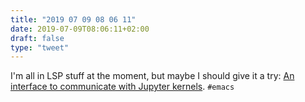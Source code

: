 ```yaml
---
title: "2019 07 09 08 06 11"
date: 2019-07-09T08:06:11+02:00
draft: false
type: "tweet"
---
```

I'm all in LSP stuff at the moment, but maybe I should give it a try: [An interface to communicate with Jupyter kernels](https://github.com/dzop/emacs-jupyter). `#emacs`
